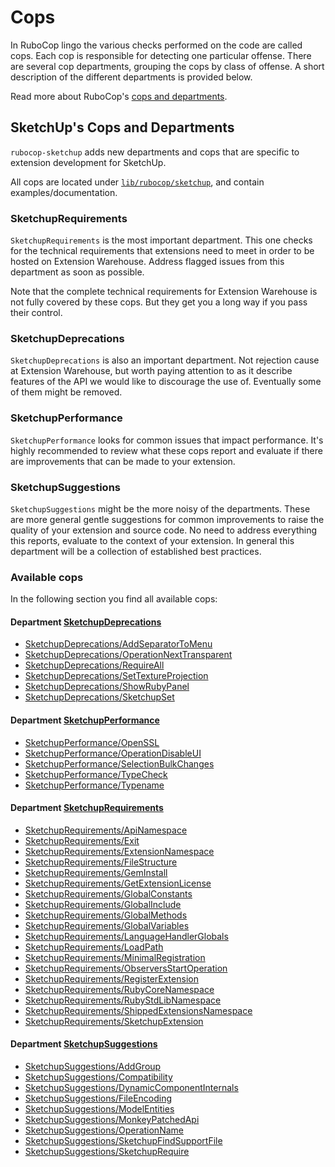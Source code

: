 # Cops

In RuboCop lingo the various checks performed on the code are called cops.
Each cop is responsible for detecting one particular offense. There are several
cop departments, grouping the cops by class of offense. A short description of
the different departments is provided below.

Read more about RuboCop's [cops and departments](https://docs.rubocop.org/en/latest/cops/).

## SketchUp's Cops and Departments

`rubocop-sketchup` adds new departments and cops that are specific to extension development for SketchUp.

All cops are located under [`lib/rubocop/sketchup`](lib/rubocop/sketchup), and contain examples/documentation.

### SketchupRequirements

`SketchupRequirements` is the most important department. This one checks for the technical requirements that extensions need to meet in order to be hosted on Extension Warehouse. Address flagged issues from this department as soon as possible.

Note that the complete technical requirements for Extension Warehouse is not fully covered by these cops. But they get you a long way if you pass their control.

### SketchupDeprecations

`SketchupDeprecations` is also an important department. Not rejection cause at Extension Warehouse, but worth paying attention to as it describe features of the API we would like to discourage the use of. Eventually some of them might be removed.

### SketchupPerformance

`SketchupPerformance` looks for common issues that impact performance. It's highly recommended to review what these cops report and evaluate if there are improvements that can be made to your extension.

### SketchupSuggestions

`SketchupSuggestions` might be the more noisy of the departments. These are more general gentle suggestions for common improvements to raise the quality of your extension and source code. No need to address everything this reports, evaluate to the context of your extension. In general this department will be a collection of established best practices.

### Available cops

In the following section you find all available cops:

<!-- START_COP_LIST -->
#### Department [SketchupDeprecations](cops_deprecations.md)

* [SketchupDeprecations/AddSeparatorToMenu](cops_deprecations.md#sketchupdeprecationsaddseparatortomenu)
* [SketchupDeprecations/OperationNextTransparent](cops_deprecations.md#sketchupdeprecationsoperationnexttransparent)
* [SketchupDeprecations/RequireAll](cops_deprecations.md#sketchupdeprecationsrequireall)
* [SketchupDeprecations/SetTextureProjection](cops_deprecations.md#sketchupdeprecationssettextureprojection)
* [SketchupDeprecations/ShowRubyPanel](cops_deprecations.md#sketchupdeprecationsshowrubypanel)
* [SketchupDeprecations/SketchupSet](cops_deprecations.md#sketchupdeprecationssketchupset)

#### Department [SketchupPerformance](cops_performance.md)

* [SketchupPerformance/OpenSSL](cops_performance.md#sketchupperformanceopenssl)
* [SketchupPerformance/OperationDisableUI](cops_performance.md#sketchupperformanceoperationdisableui)
* [SketchupPerformance/SelectionBulkChanges](cops_performance.md#sketchupperformanceselectionbulkchanges)
* [SketchupPerformance/TypeCheck](cops_performance.md#sketchupperformancetypecheck)
* [SketchupPerformance/Typename](cops_performance.md#sketchupperformancetypename)

#### Department [SketchupRequirements](cops_requirements.md)

* [SketchupRequirements/ApiNamespace](cops_requirements.md#sketchuprequirementsapinamespace)
* [SketchupRequirements/Exit](cops_requirements.md#sketchuprequirementsexit)
* [SketchupRequirements/ExtensionNamespace](cops_requirements.md#sketchuprequirementsextensionnamespace)
* [SketchupRequirements/FileStructure](cops_requirements.md#sketchuprequirementsfilestructure)
* [SketchupRequirements/GemInstall](cops_requirements.md#sketchuprequirementsgeminstall)
* [SketchupRequirements/GetExtensionLicense](cops_requirements.md#sketchuprequirementsgetextensionlicense)
* [SketchupRequirements/GlobalConstants](cops_requirements.md#sketchuprequirementsglobalconstants)
* [SketchupRequirements/GlobalInclude](cops_requirements.md#sketchuprequirementsglobalinclude)
* [SketchupRequirements/GlobalMethods](cops_requirements.md#sketchuprequirementsglobalmethods)
* [SketchupRequirements/GlobalVariables](cops_requirements.md#sketchuprequirementsglobalvariables)
* [SketchupRequirements/LanguageHandlerGlobals](cops_requirements.md#sketchuprequirementslanguagehandlerglobals)
* [SketchupRequirements/LoadPath](cops_requirements.md#sketchuprequirementsloadpath)
* [SketchupRequirements/MinimalRegistration](cops_requirements.md#sketchuprequirementsminimalregistration)
* [SketchupRequirements/ObserversStartOperation](cops_requirements.md#sketchuprequirementsobserversstartoperation)
* [SketchupRequirements/RegisterExtension](cops_requirements.md#sketchuprequirementsregisterextension)
* [SketchupRequirements/RubyCoreNamespace](cops_requirements.md#sketchuprequirementsrubycorenamespace)
* [SketchupRequirements/RubyStdLibNamespace](cops_requirements.md#sketchuprequirementsrubystdlibnamespace)
* [SketchupRequirements/ShippedExtensionsNamespace](cops_requirements.md#sketchuprequirementsshippedextensionsnamespace)
* [SketchupRequirements/SketchupExtension](cops_requirements.md#sketchuprequirementssketchupextension)

#### Department [SketchupSuggestions](cops_suggestions.md)

* [SketchupSuggestions/AddGroup](cops_suggestions.md#sketchupsuggestionsaddgroup)
* [SketchupSuggestions/Compatibility](cops_suggestions.md#sketchupsuggestionscompatibility)
* [SketchupSuggestions/DynamicComponentInternals](cops_suggestions.md#sketchupsuggestionsdynamiccomponentinternals)
* [SketchupSuggestions/FileEncoding](cops_suggestions.md#sketchupsuggestionsfileencoding)
* [SketchupSuggestions/ModelEntities](cops_suggestions.md#sketchupsuggestionsmodelentities)
* [SketchupSuggestions/MonkeyPatchedApi](cops_suggestions.md#sketchupsuggestionsmonkeypatchedapi)
* [SketchupSuggestions/OperationName](cops_suggestions.md#sketchupsuggestionsoperationname)
* [SketchupSuggestions/SketchupFindSupportFile](cops_suggestions.md#sketchupsuggestionssketchupfindsupportfile)
* [SketchupSuggestions/SketchupRequire](cops_suggestions.md#sketchupsuggestionssketchuprequire)

<!-- END_COP_LIST -->
